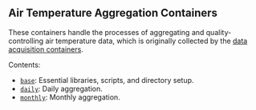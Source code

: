 ## Air Temperature Aggregation Containers

These containers handle the processes of aggregating and quality-controlling air temperature data, which is originally collected by the [data acquisition containers](containers/shared/acquisition).

Contents:
* [`base`](containers/airtemp/aggregation/base): Essential libraries, scripts, and directory setup.
* [`daily`](containers/airtemp/aggregation/daily): Daily aggregation.
* [`monthly`](containers/airtemp/aggregation/monthly): Monthly aggregation.
